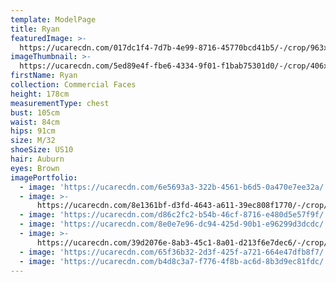 ```yaml
---
template: ModelPage
title: Ryan
featuredImage: >-
  https://ucarecdn.com/017dc1f4-7d7b-4e99-8716-45770bcd41b5/-/crop/963x516/0,0/-/preview/
imageThumbnail: >-
  https://ucarecdn.com/5ed89e4f-fbe6-4334-9f01-f1bab75301d0/-/crop/406x565/180,0/-/preview/
firstName: Ryan
collection: Commercial Faces
height: 178cm
measurementType: chest
bust: 105cm
waist: 84cm
hips: 91cm
size: M/32
shoeSize: US10
hair: Auburn
eyes: Brown
imagePortfolio:
  - image: 'https://ucarecdn.com/6e5693a3-322b-4561-b6d5-0a470e7ee32a/'
  - image: >-
      https://ucarecdn.com/8e1361bf-d3fd-4643-a611-39ec808f1770/-/crop/618x850/0,77/-/preview/
  - image: 'https://ucarecdn.com/d86c2fc2-b54b-46cf-8716-e480d5e57f9f/'
  - image: 'https://ucarecdn.com/8e0e7e96-dc94-425d-90b1-e96299d3dcdc/'
  - image: >-
      https://ucarecdn.com/39d2076e-8ab3-45c1-8a01-d213f6e7dec6/-/crop/774x642/146,0/-/preview/
  - image: 'https://ucarecdn.com/65f36b32-2d3f-425f-a721-664e47dfb8f7/'
  - image: 'https://ucarecdn.com/b4d8c3a7-f776-4f8b-ac6d-8b3d9ec81fdc/'
---
```


